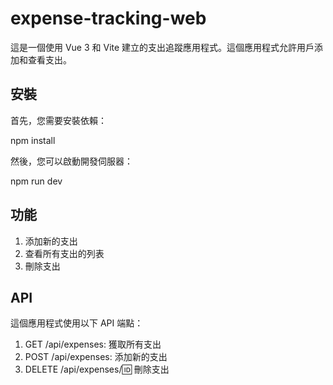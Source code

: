 # expense-tracking-web

這是一個使用 Vue 3 和 Vite 建立的支出追蹤應用程式。這個應用程式允許用戶添加和查看支出。

## 安裝

首先，您需要安裝依賴：

npm install

然後，您可以啟動開發伺服器：

npm run dev

## 功能

1. 添加新的支出
2. 查看所有支出的列表
3. 刪除支出

## API

這個應用程式使用以下 API 端點：

1. GET /api/expenses: 獲取所有支出
2. POST /api/expenses: 添加新的支出
3. DELETE /api/expenses/:id: 刪除支出